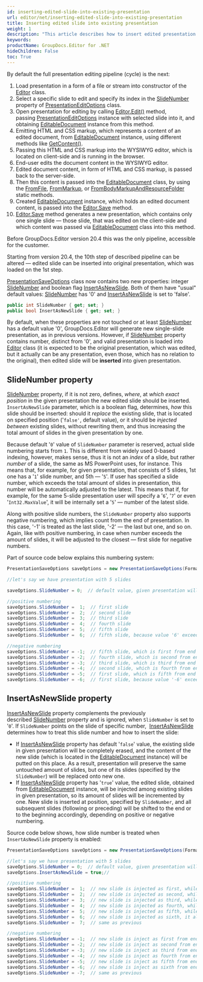 ```yaml
---
id: inserting-edited-slide-into-existing-presentation
url: editor/net/inserting-edited-slide-into-existing-presentation
title: Inserting edited slide into existing presentation
weight: 1
description: "This article describes how to insert edited presentation slide into existing PowerPoint presentation."
keywords: 
productName: GroupDocs.Editor for .NET
hideChildren: False
toc: True
---
```

By default the full presentation editing pipeline (cycle) is the next:

1. Load presentation in a form of a file or stream into constructor of the [Editor](https://apireference.groupdocs.com/editor/net/groupdocs.editor/editor) class.
2. Select a specific slide to edit and specify its index in the [SlideNumber](https://apireference.groupdocs.com/editor/net/groupdocs.editor.options/presentationeditoptions/properties/slidenumber) property of [PresentationEditOptions](https://apireference.groupdocs.com/editor/net/groupdocs.editor.options/presentationeditoptions) class.
3. Open presentation for editing by calling [Editor.Edit()](https://apireference.groupdocs.com/editor/net/groupdocs.editor/editor/methods/edit) method, passing [PresentationEditOptions](https://apireference.groupdocs.com/editor/net/groupdocs.editor.options/presentationeditoptions) instance with selected slide into it, and obtaining [EditableDocument](https://apireference.groupdocs.com/editor/net/groupdocs.editor/editabledocument) instance from this method.
4. Emitting HTML and CSS markup, which represents a content of an edited document, from [EditableDocument](https://apireference.groupdocs.com/editor/net/groupdocs.editor/editabledocument) instance, using different methods like [GetContent()](https://apireference.groupdocs.com/editor/net/groupdocs.editor/editabledocument/methods/getcontent).
5. Passing this HTML and CSS markup into the WYSIWYG editor, which is located on client-side and is running in the browser.
6. End-user edits the document content in the WYSIWYG editor.
7. Edited document content, in form of HTML and CSS markup, is passed back to the server-side.
8. Then this content is passed into the [EditableDocument](https://apireference.groupdocs.com/editor/net/groupdocs.editor/editabledocument) class, by using the [FromFile](https://apireference.groupdocs.com/editor/net/groupdocs.editor/editabledocument/methods/fromfile), [FromMarkup](https://apireference.groupdocs.com/editor/net/groupdocs.editor/editabledocument/methods/frommarkup), or [FromBodyMarkupAndResourceFolder](https://apireference.groupdocs.com/editor/net/groupdocs.editor/editabledocument/methods/frombodymarkupandresourcefolder) static methods.
9. Created [EditableDocument](https://apireference.groupdocs.com/editor/net/groupdocs.editor/editabledocument) instance, which holds an edited document content, is passed into the [Editor.Save](https://apireference.groupdocs.com/editor/net/groupdocs.editor/editor/methods/save) method.
10. [Editor.Save](https://apireference.groupdocs.com/editor/net/groupdocs.editor/editor/methods/save) method generates a new presentation, which contains only one single slide — those slide, that was edited on the client-side and which content was passed via [EditableDocument](https://apireference.groupdocs.com/editor/net/groupdocs.editor/editabledocument) class into this method.

Before GroupDocs.Editor version 20.4 this was the only pipeline, accessible for the customer.

Starting from version 20.4, the 10th step of described pipeline can be altered — edited slide can be inserted into original presentation, which was loaded on the 1st step.

[PresentationSaveOptions](https://apireference.groupdocs.com/editor/net/groupdocs.editor.options/presentationsaveoptions) class now contains two new properties: integer [SlideNumber](https://apireference.groupdocs.com/editor/net/groupdocs.editor.options/presentationsaveoptions/properties/slidenumber) and boolean flag [InsertAsNewSlide](https://apireference.groupdocs.com/editor/net/groupdocs.editor.options/presentationsaveoptions/properties/insertasnewslide). Both of them have "usual" default values: [SlideNumber](https://apireference.groupdocs.com/editor/net/groupdocs.editor.options/presentationsaveoptions/properties/slidenumber) has '0' and [InsertAsNewSlide](https://apireference.groupdocs.com/editor/net/groupdocs.editor.options/presentationsaveoptions/properties/insertasnewslide) is set to 'false'.

```csharp
public int SlideNumber { get; set; }
public bool InsertAsNewSlide { get; set; }
```

By default, when these properties are not touched or at least [SlideNumber](https://apireference.groupdocs.com/editor/net/groupdocs.editor.options/presentationsaveoptions/properties/slidenumber) has a default value '0', GroupDocs.Editor will generate new single-slide presentation, as in previous versions. However, if [SlideNumber](https://apireference.groupdocs.com/editor/net/groupdocs.editor.options/presentationsaveoptions/properties/slidenumber) property contains number, distinct from '0', and valid presentation is loaded into [Editor](https://apireference.groupdocs.com/editor/net/groupdocs.editor/editor) class (it is expected to be the original presentation, which was edited, but it actually can be any presentation, even those, which has no relation to the original), then edited slide will be **inserted** into given presentation.

## SlideNumber property

[SlideNumber](https://apireference.groupdocs.com/editor/net/groupdocs.editor.options/presentationsaveoptions/properties/slidenumber) property, if it is not zero, defines, *where*, at *which exact position* in the given presentation the new edited slide should be inserted. `InsertAsNewSlide` parameter, which is a boolean flag, determines, *how* this slide should be inserted: should it *replace* the existing slide, that is located on specified position ('`false'`, default value), or it should be *injected between* existing slides, without rewriting them, and thus increasing the total amount of slides in the given presentation by one.

Because default '`0`' value of `SlideNumber` parameter is reserved, actual slide numbering starts from `1`. This is different from widely used 0-based indexing, however, makes sense, thus it is not an *index* of a slide, but rather *number* of a slide, the same as MS PowerPoint uses, for instance. This means that, for example, for given presentation, that consists of 5 slides, 1st one has a '`1`' slide number, and 5th — '`5`'. If user has specified a slide number, which exceeds the total amount of slides in presentation, this number will be automatically adjusted to the latest. This means that if, for example, for the same 5-slide presentation user will specify a '`6`', '`7`' or even '`Int32.MaxValue`', it will be internally set a '`5`' — number of the latest slide.

Along with positive slide numbers, the `SlideNumber` property also supports negative numbering, which implies count from the end of presentation. In this case, '-1' is treated as the last slide, '-2' — the last but one, and so on. Again, like with positive numbering, in case when number exceeds the amount of slides, it will be adjusted to the closest — first slide for negative numbers.

Part of source code below explains this numbering system:

```csharp
PresentationSaveOptions saveOptions = new PresentationSaveOptions(Formats.PresentationFormats.Pptx)

//let's say we have presentation with 5 slides

saveOptions.SlideNumber = 0;  // default value, given presentation will be ignored

//positive numbering
saveOptions.SlideNumber =  1;  // first slide
saveOptions.SlideNumber =  2;  // second slide 
saveOptions.SlideNumber =  3;  // third slide 
saveOptions.SlideNumber =  4;  // fourth slide 
saveOptions.SlideNumber =  5;  // fifth slide 
saveOptions.SlideNumber =  6;  // fifth slide, because value '6' exceeds the slides amount '5' and thus is adjusted to the closest

//negative numbering
saveOptions.SlideNumber = -1;  // fifth slide, which is first from end (last)
saveOptions.SlideNumber = -2;  // fourth slide, which is second from end (last but one)
saveOptions.SlideNumber = -3;  // third slide, which is third from end
saveOptions.SlideNumber = -4;  // second slide, which is fourth from end
saveOptions.SlideNumber = -5;  // first slide, which is fifth from end
saveOptions.SlideNumber = -6;  // first slide, because value '-6' exceeds the slides amount '5' and thus is adjusted to the closest
```

## InsertAsNewSlide property

[InsertAsNewSlide](https://apireference.groupdocs.com/editor/net/groupdocs.editor.options/presentationsaveoptions/properties/insertasnewslide) property complements the previously described [SlideNumber](https://apireference.groupdocs.com/editor/net/groupdocs.editor.options/presentationsaveoptions/properties/slidenumber) property and is ignored, when `SlideNumber` is set to '`0`'. If `SlideNumber` points on the slide of specific number,  [InsertAsNewSlide](https://apireference.groupdocs.com/editor/net/groupdocs.editor.options/presentationsaveoptions/properties/insertasnewslide) determines how to treat this slide number and how to insert the slide:

* If  [InsertAsNewSlide](https://apireference.groupdocs.com/editor/net/groupdocs.editor.options/presentationsaveoptions/properties/insertasnewslide)  property has default '`false`' value, the existing slide in given presentation will be completely erased, and the content of the new slide (which is located in the [EditableDocument](https://apireference.groupdocs.com/editor/net/groupdocs.editor/editabledocument) instance) will be putted on this place. As a result, presentation will preserve the same untouched amount of slides, but one of its slides (specified by the `SlideNumber`) will be replaced onto new one.
* If [InsertAsNewSlide](https://apireference.groupdocs.com/editor/net/groupdocs.editor.options/presentationsaveoptions/properties/insertasnewslide) property has '`true`' value, the edited slide, obtained from [EditableDocument](https://apireference.groupdocs.com/editor/net/groupdocs.editor/editabledocument) instance, will be injected among existing slides in given presentation, so its amount of slides will be incremented by one. New slide is inserted at position, specified by `SlideNumber`, and all subsequent slides (following or preceding) will be shifted to the end or to the beginning accordingly, depending on positive or negative numbering.

Source code below shows, how slide number is treated when `InsertAsNewSlide` property is enabled:

```csharp
PresentationSaveOptions saveOptions = new PresentationSaveOptions(Formats.PresentationFormats.Pptx)

//let's say we have presentation with 5 slides
saveOptions.SlideNumber = 0;  // default value, given presentation will be ignored, as well as InsertAsNewSlide
saveOptions.InsertAsNewSlide = true;//

//positive numbering
saveOptions.SlideNumber =  1;  // new slide is injected as first, while all following (including 'old' 1st) are shifting to the end
saveOptions.SlideNumber =  2;  // new slide is injected as second, while 2nd, 3rh, 4th and 5th are shifting to the end
saveOptions.SlideNumber =  3;  // new slide is injected as third, while 3rh, 4th and 5th are shifting to the end
saveOptions.SlideNumber =  4;  // new slide is injected as fourth, while 4th and 5th are shifting to the end
saveOptions.SlideNumber =  5;  // new slide is injected as fifth, while 5th is shifting to the end and becomes 6th
saveOptions.SlideNumber =  6;  // new slide is injected as sixth, it already becomes the latest, none of existing slides are shifthing to the end
saveOptions.SlideNumber =  7;  // same as previous

//negative numbering
saveOptions.SlideNumber = -1;  // new slide is inject as first from end (it becomes sixth if starting from beginning), none of existing slides are shifthing to the end
saveOptions.SlideNumber = -2;  // new slide is inject as second from end (it becomes fifth if starting from beginning), following single slide is shifting to the end
saveOptions.SlideNumber = -3;  // new slide is inject as third from end (it becomes fourth if starting from beginning), two following slides are shifting to the end
saveOptions.SlideNumber = -4;  // new slide is inject as fourth from end (it becomes third if starting from beginning), three following slides are shifting to the end
saveOptions.SlideNumber = -5;  // new slide is inject as fifth from end (it becomes second if starting from beginning), four following slides are shifting to the end
saveOptions.SlideNumber = -6;  // new slide is inject as sixth from end (it becomes first if starting from beginning), five following slides are shifting to the end
saveOptions.SlideNumber = -7;  // same as previous
```
